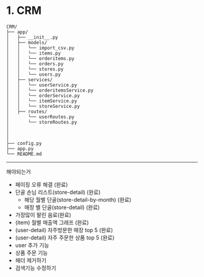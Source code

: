 # 1. CRM 
````
CRM/
├── app/                            
│   ├── __init__.py                
│   ├── models/
│   │   └── import_csv.py
│   │   └── items.py
│   │   └── orderitems.py
│   │   └── orders.py
│   │   └── stores.py
│   │   └── users.py      
│   ├── services/                  
│   │   └── userService.py
│   │   └── orderitemsService.py
│   │   └── orderService.py
│   │   └── itemService.py
│   │   └── storeService.py
│   ├── routes/                    
│       └── userRoutes.py
│       └── storeRoutes.py
│                    
│                       
│
├── config.py                                                        
├── app.py                        
└── README.md                   

````

--- 

해야되는거 
- 페이징 오류 해결 (완료)
- 단골 손님 리스트(store-detail) (완료)
  - 해당 월별 단골(store-detail-by-month) (완료)
  - 매장 별 단골(store-detail) (완료)
- 가장많이 팔린 음료(완료)
- (item) 월별 매출액 그래프 (완료)
- (user-detail) 자주방문한 매장 top 5 (완료)
- (user-detail) 자주 주문한 상품 top 5 (완료)
- user 추가 기능
- 상품 주문 기능
- 헤더 제거하기
- 검색기능 수정하기